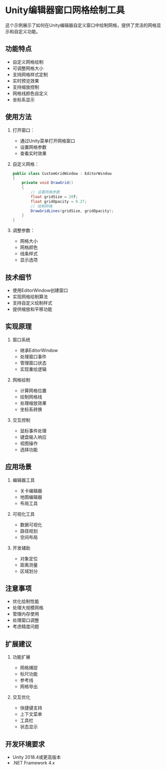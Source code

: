 # Unity编辑器窗口网格绘制工具

这个示例展示了如何在Unity编辑器自定义窗口中绘制网格，提供了灵活的网格显示和自定义功能。

## 功能特点

- 自定义网格绘制
- 可调整网格大小
- 支持网格样式定制
- 实时预览效果
- 支持缩放控制
- 网格线颜色自定义
- 坐标系显示

## 使用方法

1. 打开窗口：
   - 通过Unity菜单打开网格窗口
   - 设置网格参数
   - 查看实时效果

2. 自定义网格：
   ```csharp
   public class CustomGridWindow : EditorWindow
   {
       private void DrawGrid()
       {
           // 设置网格参数
           float gridSize = 20f;
           float gridOpacity = 0.2f;
           // 绘制网格
           DrawGridLines(gridSize, gridOpacity);
       }
   }
   ```

3. 调整参数：
   - 网格大小
   - 网格颜色
   - 线条样式
   - 显示选项

## 技术细节

- 使用EditorWindow创建窗口
- 实现网格绘制算法
- 支持自定义绘制样式
- 提供缩放和平移功能

## 实现原理

1. 窗口系统
   - 继承EditorWindow
   - 处理窗口事件
   - 管理窗口状态
   - 实现重绘逻辑

2. 网格绘制
   - 计算网格位置
   - 绘制网格线
   - 处理缩放效果
   - 坐标系转换

3. 交互控制
   - 鼠标事件处理
   - 键盘输入响应
   - 视图操作
   - 选择功能

## 应用场景

1. 编辑器工具
   - 关卡编辑器
   - 地图编辑器
   - 布局工具
   
2. 可视化工具
   - 数据可视化
   - 路径规划
   - 空间布局
   
3. 开发辅助
   - 对象定位
   - 距离测量
   - 区域划分

## 注意事项

- 优化绘制性能
- 处理大规模网格
- 管理内存使用
- 处理窗口调整
- 考虑精度问题

## 扩展建议

1. 功能扩展
   - 网格捕捉
   - 标尺功能
   - 参考线
   - 网格导出

2. 交互优化
   - 快捷键支持
   - 上下文菜单
   - 工具栏
   - 状态显示

## 开发环境要求

- Unity 2018.4或更高版本
- .NET Framework 4.x 